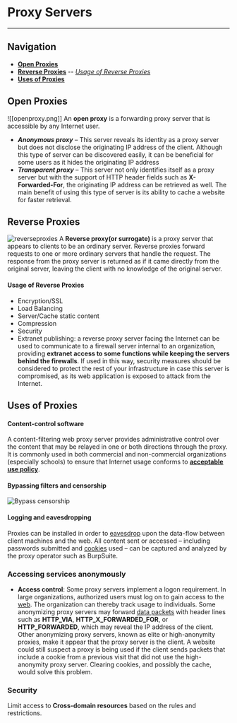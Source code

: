 # Proxy Servers
---
## Navigation
- **[Open Proxies](#Open%20Proxies)**
- **[Reverse Proxies](#Reverse%20Proxies)**
-- *[Usage of Reverse Proxies](#Usage%20of%20Reverse%20Proxies)*
- **[Uses of Proxies](#Uses%20of%20Proxies)**
## Open Proxies
 ![[openproxy.png]]
An **open proxy**  is a forwarding proxy server that is accessible by any Internet user.
- _**Anonymous proxy**_ – This server reveals its identity as a proxy server but does not disclose the originating IP address of the client. Although this type of server can be discovered easily, it can be beneficial for some users as it hides the originating IP address
- _**Transparent proxy**_ – This server not only identifies itself as a proxy server but with the support of HTTP header fields such as **X-Forwarded-For**, the originating IP address can be retrieved as well. The main benefit of using this type of server is its ability to cache a website for faster retrieval.

 
 ## Reverse Proxies
 ![reverseproxies](reverseproxies.png)
  A **Reverse proxy(or surrogate)** is a proxy server that appears to clients to be an ordinary server. Reverse proxies forward requests to one or more ordinary servers that handle the request. The response from the proxy server is returned as if it came directly from the original server, leaving the client with no knowledge of the original server.
  
  #### Usage of Reverse Proxies
  - Encryption/SSL
  - Load Balancing
  - Server/Cache static content
  - Compression
  - Security
  - Extranet publishing: a reverse proxy server facing the Internet can be used to communicate to a firewall server internal to an organization, providing **extranet access to some functions while keeping the servers behind the firewalls**. If used in this way, security measures should be considered to protect the rest of your infrastructure in case this server is compromised, as its web application is exposed to attack from the Internet.

## Uses of Proxies
#### Content-control software
A content-filtering web proxy server provides administrative control over the content that may be relayed in one or both directions through the proxy. It is commonly used in both commercial and non-commercial organizations (especially schools) to ensure that Internet usage conforms to [**acceptable use policy**](https://en.wikipedia.org/wiki/Acceptable_use_policy "Acceptable use policy").


#### Bypassing filters and censorship
![Bypass censorship](Bypass%20censorship.png)

#### Logging and eavesdropping
Proxies can be installed in order to [eavesdrop](https://en.wikipedia.org/wiki/Eavesdropping "Eavesdropping") upon the data-flow between client machines and the web. All content sent or accessed – including passwords submitted and [cookies](https://en.wikipedia.org/wiki/HTTP_cookie "HTTP cookie") used – can be captured and analyzed by the proxy operator such as BurpSuite.

### Accessing services anonymously
- **Access control**: Some proxy servers implement a logon requirement. In large organizations, authorized users must log on to gain access to the [web](https://en.wikipedia.org/wiki/World_Wide_Web "World Wide Web"). The organization can thereby track usage to individuals. Some anonymizing proxy servers may forward [data packets](https://en.wikipedia.org/wiki/Network_packet "Network packet") with header lines such as **HTTP_VIA**, **HTTP_X_FORWARDED_FOR**, or **HTTP_FORWARDED**, which may reveal the IP address of the client. Other anonymizing proxy servers, known as elite or high-anonymity proxies, make it appear that the proxy server is the client. A website could still suspect a proxy is being used if the client sends packets that include a cookie from a previous visit that did not use the high-anonymity proxy server. Clearing cookies, and possibly the cache, would solve this problem.
### Security
Limit access to **Cross-domain resources** based on the rules and restrictions.